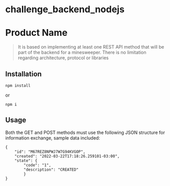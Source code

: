 # challenge_backend_nodejs
# Product Name
> It is based on implementing at least one REST API method that will be part
of the backend for a minesweeper. There is no limitation regarding
architecture, protocol or libraries

Installation
-----------

```
npm install
```

or

```
npm i
```

Usage
-----

Both the GET and POST methods must use the
following JSON structure for information exchange,
sample data included:

```
{
    "id": "M67REZ8NPWJ7W7G94KVGOP",
    "created": "2022-03-22T17:18:26.259101-03:00",
    "state": {
        "code": "1",
        "description": "CREATED"
        }
}
```


